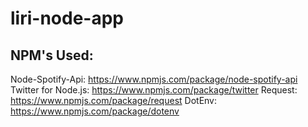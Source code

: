 # liri-node-app

## NPM's Used:
Node-Spotify-Api: https://www.npmjs.com/package/node-spotify-api
Twitter for Node.js: https://www.npmjs.com/package/twitter
Request: https://www.npmjs.com/package/request
DotEnv: https://www.npmjs.com/package/dotenv
